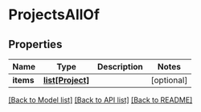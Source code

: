 # ProjectsAllOf

## Properties
Name | Type | Description | Notes
------------ | ------------- | ------------- | -------------
**items** | [**list[Project]**](Project.md) |  | [optional] 

[[Back to Model list]](../README.md#documentation-for-models) [[Back to API list]](../README.md#documentation-for-api-endpoints) [[Back to README]](../README.md)


